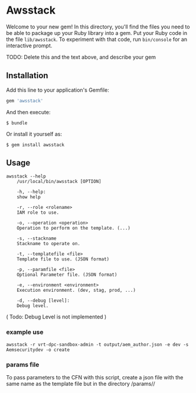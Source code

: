 # Awsstack

Welcome to your new gem! In this directory, you'll find the files you need to be able to package up your Ruby library into a gem. Put your Ruby code in the file `lib/awsstack`. To experiment with that code, run `bin/console` for an interactive prompt.

TODO: Delete this and the text above, and describe your gem

## Installation

Add this line to your application's Gemfile:

```ruby
gem 'awsstack'
```

And then execute:

    $ bundle

Or install it yourself as:

    $ gem install awsstack

## Usage

    awsstack --help
        /usr/local/bin/awsstack [OPTION]

        -h, --help:
        show help

        -r, --role <rolename>
        IAM role to use.

        -o, --operation <operation>
        Operation to perform on the template. (...)

        -s, --stackname
        Stackname to operate on.

        -t, --templatefile <file>
        Template file to use. (JSON format)

        -p, --paramfile <file>
        Optional Parameter file. (JSON format)

        -e, --environment <environment>
        Execution environment. (dev, stag, prod, ...)

        -d, --debug [level]:
        Debug level.

( Todo: Debug Level is not implemented )

### example use

    awsstack -r vrt-dpc-sandbox-admin -t output/aem_author.json -e dev -s Aemsecuritydev -o create

### params file

To pass parameters to the CFN with this script, create a json file with the same
name as the template file but in the directory <repo>/params/<env>/<template>
The content should look like this.

This file will automatically be used and the params passed to CFN.

    {
        "Parameters": {
            "AemEnvironmentNameParameter": "stag",
            "LabelOwner": "causbrwa"
        }
    }

You can also pass a --paramfile option specifying an alternate params file


## Development

After checking out the repo, run `bin/setup` to install dependencies. Then, run `rake spec` to run the tests. You can also run `bin/console` for an interactive prompt that will allow you to experiment.

To install this gem onto your local machine, run `bundle exec rake install`. To release a new version, update the version number in `version.rb`, and then run `bundle exec rake release`, which will create a git tag for the version, push git commits and tags, and push the `.gem` file to [rubygems.org](https://rubygems.org).

## Contributing

Bug reports and pull requests are welcome on GitHub at https://github.com/[USERNAME]/awsstack.
